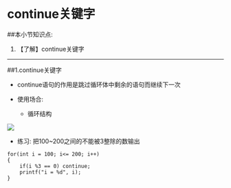 # continue关键字
##本小节知识点:
1. 【了解】continue关键字

---

##1.continue关键字
- continue语句的作用是跳过循环体中剩余的语句而继续下一次

- 使用场合:
    + 循环结构

![](http://7xj0kx.com1.z0.glb.clouddn.com/continue.png)

- 练习: 把100~200之间的不能被3整除的数输出
```
for(int i = 100; i<= 200; i++)
{
    if(i %3 == 0) continue;
    printf("i = %d", i);
}
```
